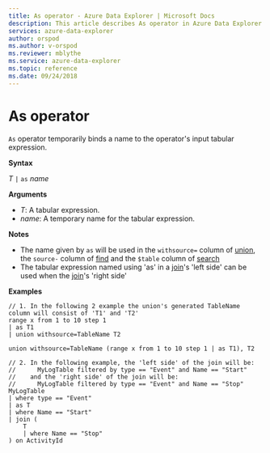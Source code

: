 ```yaml
---
title: As operator - Azure Data Explorer | Microsoft Docs
description: This article describes As operator in Azure Data Explorer.
services: azure-data-explorer
author: orspod
ms.author: v-orspod
ms.reviewer: mblythe
ms.service: azure-data-explorer
ms.topic: reference
ms.date: 09/24/2018
---
```

# As operator

`As` operator temporarily binds a name to the operator's input tabular expression.

**Syntax**

*T* `|` `as` *name*

**Arguments**

* *T*: A tabular expression.
* *name*: A temporary name for the tabular expression. 

**Notes**
* The name given by `as` will be used in the `withsource=` column of [union](./unionoperator.md), the `source-` column of [find](./findoperator.md) and the `$table` column of [search](./searchoperator.md)
* The tabular expression named using 'as' in a [join](./joinoperator.md)'s 'left side' can be used when the [join](./joinoperator.md)'s 'right side'


**Examples**
```kusto
// 1. In the following 2 example the union's generated TableName column will consist of 'T1' and 'T2'
range x from 1 to 10 step 1 
| as T1 
| union withsource=TableName T2

union withsource=TableName (range x from 1 to 10 step 1 | as T1), T2

// 2. In the following example, the 'left side' of the join will be: 
//      MyLogTable filtered by type == "Event" and Name == "Start"
//    and the 'right side' of the join will be: 
//      MyLogTable filtered by type == "Event" and Name == "Stop"
MyLogTable  
| where type == "Event"
| as T
| where Name == "Start"
| join (
    T
    | where Name == "Stop"
) on ActivityId
```